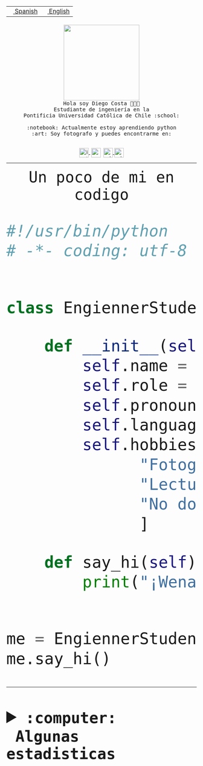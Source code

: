 <table border="0"  align="right">
 <tr><td><a href="README.md"><img src="https://upload.wikimedia.org/wikipedia/commons/thumb/8/89/Bandera_de_Espa%C3%B1a.svg/1200px-Bandera_de_Espa%C3%B1a.svg.png" height="10"> Spanish</a></td>
 <td><a href="README.en.md"><img src="https://upload.wikimedia.org/wikipedia/commons/a/a4/Flag_of_the_United_States.svg" height="10"> English</a></td></tr>
</table><br><br><br>


<p align="center">
  <img src="https://github.com/diegocostares/diegocostares/blob/main/Images/aaa2.gif?raw=true" height="200px" weight="200px">
  <br><samp>
    Hola soy Diego Costa 👨🏻‍💻<br>
    Estudiante de ingeniería en la <br>
    Pontificia Universidad Católica de Chile :school:<br>
  <br>
    :notebook: Actualmente estoy aprendiendo python <br>
    :art: Soy fotografo y puedes encontrarme en: <br>
  <br></samp>
  
</p>

<p align="center">
   <a href="https://instagram.com/diegocosta_no" target="blank">
    <img 
    align="center" src="https://cdn.jsdelivr.net/npm/simple-icons@3.0.1/icons/instagram.svg" alt="instagram" height="25px" width="25px" />
  </a>
  <a style="border: 3px solid; color: white;"href="https://t.me/diegocosta_no" target="blank">
  <img
  align="center" alt="Telegram" width="25px" src="https://icons-for-free.com/iconfiles/png/512/Telegram-1324888767380505522.png" />
</a>
<a href="https://api.whatsapp.com/send?phone=56971897835&text=Hola!" target="blank">
  <img
  align="center" alt="wtsp" width="25px" src="https://img.icons8.com/pastel-glyph/2x/whatsapp--v2.png" />
</a>
<a href="https://www.linkedin.com/in/diego-costa-786249213/" target="blank">
  <img
  align="center" alt="wtsp" width="25px" src="https://img.icons8.com/metro/452/linkedin.png" />
</a>

  </a>
</p>

---


<p align="center"><font size="25"><samp>Un poco de mi en codigo</samp></front></p>


```python
#!/usr/bin/python
# -*- coding: utf-8 -*-


class EngiennerStudent:

    def __init__(self):
        self.name = "Diego Costa"
        self.role = "Estudiante"
        self.pronouns = "he/him"
        self.language_spoken = ["es_CL", "en_US"]
        self.hobbies = [
              "Fotografia",
              "Lectura",
              "No dormir",
              ]

    def say_hi(self):
        print("¡Wena mundo!")


me = EngiennerStudent()
me.say_hi()
```
---
<details>
  <summary><b><samp>:computer: &nbsp;Algunas estadisticas</samp></b></summary>
  <br/></p>

<!--START_SECTION:waka-->
![Code Time](http://img.shields.io/badge/Code%20Time-1%2C097%20hrs%2011%20mins-blue)

**Soy nocturno 🦉** 

```text
🌞 Mañana                 58 commits          ░░░░░░░░░░░░░░░░░░░░░░░░░   01.56 % 
🌆 Día                    1194 commits        ████████░░░░░░░░░░░░░░░░░   32.17 % 
🌃 Tarde                  1595 commits        ███████████░░░░░░░░░░░░░░   42.97 % 
🌙 Noche                  865 commits         ██████░░░░░░░░░░░░░░░░░░░   23.30 % 
```
📅 **Soy más productivo los Martes** 

```text
Lunes                    580 commits         ████░░░░░░░░░░░░░░░░░░░░░   15.62 % 
Martes                   635 commits         ████░░░░░░░░░░░░░░░░░░░░░   17.11 % 
Miércoles                489 commits         ███░░░░░░░░░░░░░░░░░░░░░░   13.17 % 
Jueves                   552 commits         ████░░░░░░░░░░░░░░░░░░░░░   14.87 % 
Viernes                  547 commits         ████░░░░░░░░░░░░░░░░░░░░░   14.74 % 
Sábado                   341 commits         ██░░░░░░░░░░░░░░░░░░░░░░░   09.19 % 
Domingo                  568 commits         ████░░░░░░░░░░░░░░░░░░░░░   15.30 % 
```


📊 **Esta semana me dediqué a** 

```text
🐱‍💻 Proyectos: 
t4                       5 hrs 12 mins       ███████████░░░░░░░░░░░░░░   42.01 % 
2023-1-S4-Grupo2-Backend 1 hr 57 mins        ████░░░░░░░░░░░░░░░░░░░░░   15.81 % 
respaldo                 1 hr 26 mins        ███░░░░░░░░░░░░░░░░░░░░░░   11.60 % 
2023-1-S4-Grupo2-IA      1 hr 19 mins        ███░░░░░░░░░░░░░░░░░░░░░░   10.70 % 
2023-1-S4-Grupo2-Scraper 55 mins             ██░░░░░░░░░░░░░░░░░░░░░░░   07.51 % 
```


 Last Updated on 05/07/2023 16:29:46 UTC
<!--END_SECTION:waka-->
  
  

<p align="center"> <img src="https://github-readme-stats.vercel.app/api?username=diegocostares&show_icons=true&theme=ayu-mirage" alt="abhisheknaiidu" /></p>
 
</details>
